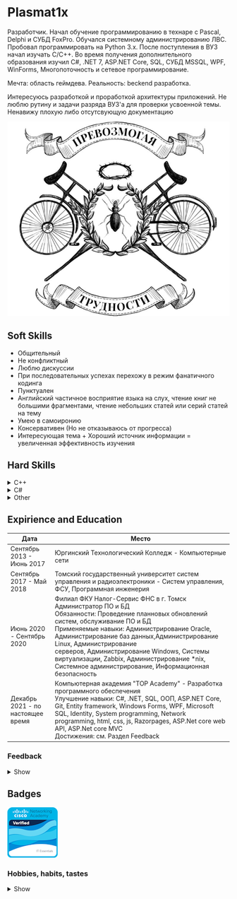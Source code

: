 # Plasmat1x

Разработчик. Начал обучение программированию в технаре с Pascal, Delphi и СУБД FoxPro. Обучался системному администрированию ЛВС.
Пробовал программировать на Python 3.x.
После поступления в ВУЗ начал изучать C/C++.
Во время получения дополнительного образования изучил C#, .NET 7, ASP.NET Core, SQL, СУБД MSSQL, WPF, WinForms, Многопоточность и сетевое программирование.

Мечта: область геймдева.
Реальность: beckend разработка.

Интересуюсь разработкой и проработкой архитектуры приложений.
Не люблю рутину и задачи разряда ВУЗ'а для проверки усвоенной темы.
Ненавижу плохую либо отсутсвующую документацию

![banner](Media/banner.jpg)

## Soft Skills

* Общительный
* Не конфликтный
* Люблю дискуссии
* При последовательных успехах перехожу в режим фанатичного кодинга
* Пунктуален
* Английский частичное восприятие языка на слух, чтение книг не большими фрагментами, чтение небольших статей или серий статей на тему
* Умею в самоиронию
* Консервативен (Но не отказываюсь от прогресса)
* Интересующая тема + Хороший источник информации = увеличенная эффективность изучения

## Hard Skills

<details>
  <summary>C++</summary>

* C++17
* SFML 2.5.1
* OpenGL 3.3+
* STL
* CMake
* Drear ImGui

</details>

<details>
    <summary>C#</summary>

* .NET 7/8
* EntityFrameworkCore
* WPF, WinForms
* ASP.NET Core (включая MVC)
* Multithreading
* Asynchronus
* LINQ
* Sockets
* Identity
* Razorpages

</details>

<details>
    <summary>Other</summary>

* UML
* SQL
* MSSQL
* JavaScript
* html + css
* Godot(.NET)
* Git

</details>

## Expirience and Education

| Дата                                                 | Место                                                                                                                                                                                                                                                                                                                                                                                                                                                                                                                                                                                                                                                                                                                                                          |
| -------------------------------------------------------- | ------------------------------------------------------------------------------------------------------------------------------------------------------------------------------------------------------------------------------------------------------------------------------------------------------------------------------------------------------------------------------------------------------------------------------------------------------------------------------------------------------------------------------------------------------------------------------------------------------------------------------------------------------------------------------------------------------------------------------------------------------------------- |
| Сентябрь 2013 - Июнь 2017                    | Юргинский Технологический Колледж - Компьютерные сети                                                                                                                                                                                                                                                                                                                                                                                                                                                                                                                                                                                                                                                                |
| Сентябрь 2017 - Май 2018                      | Томский государственный университет систем управления и радиоэлектроники - Систем управления, ФСУ, Программная инженерия                                                                                                                                                                                                                                                                                                                                                                                                                                                                                                                                   |
| Июнь 2020 - Сентябрь 2020                    | Филиал ФКУ Налог-Сервис ФНС в г. Томск<br />Администратор ПО и БД<br />Обязанности: Проведение планновых обновлений систем, обслуживание ПО и БД<br />Применяемые навыки: Администрирование Oracle, Администрирование баз данных,Администрирование Linux, Администрирование серверов, Администрирование Windows, Системы виртуализации, Zabbix, Администрирование *nix, Системное администрирование, Информационная безопасность |
| Декабрь 2021 - по настоящее время | Компьютерная академия "TOP Academy" - Разработка программного обеспечения<br />Улучшение навыки: C#, .NET, SQL, ООП, ASP.NET Core, Git, Entity framework, Windows Forms, WPF, Microsoft SQL, Identity, System programming, Network programming, html, css, js, Razorpages, ASP.Net core web API, ASP.Net core MVC<br />Достижения: см. Раздел Feedback                                                                                                                                                                                                                                                                                                                   |

### Feedback

<details>
    <summary>Show</summary>

Лапшин Станислав Александрович 
(Язык сценариев JavaScript и библиотека jQuery)
31.10.2023 
на занятиях присутствует всегда, выполнены все работы, итоговый проект сдан

---

Лапшин Станислав Александрович 
(Программа курса Разработка веб-приложений с использованием технологии ASP.NET Core) 
31.10.2023  
всегда присутствует на всех занятиях, всегда активно участвует в проведении урока, все задания выполняются в срок

---

Лапшин Станислав Александрович 
(Командный проект и управление программными проектами) 
11.09.2023  
отлично проявил себя в командном проекте как лидер команды разработки, а также в координировании действий группы

---

Лапшин Станислав Александрович 
(Разработка веб-страниц на языке разметки HTML5 с использованием каскадных таблиц стилей CSS3) 
11.09.2023  
все получается отлично. за счет приобретенных знаний и навыков по прошлым темам, считаю, что новый курс пройдет достаточно легко

---

Лапшин Станислав Александрович 
(Сетевое программирование) 
09.08.2023  
ДЗ всегда сдаются, есть развитие во всех проектах, всегда старается придумать неординарное решение

---

Лапшин Станислав Александрович 
(Курсовой проект по .NET Framework) 
09.08.2023  
большая вовлеченность в учебный процесс, все задания выполняются в срокдомашних заданиях всегда предлагаются интересные способы решения задач, высокая активность на занятиях

</details>



## Badges

[![cert_ico](Media/it-essentials.png)](https://www.credly.com/badges/5d6df47b-e8b6-41c7-bf06-330a3589ec6a/public_url)

### Hobbies, habits, tastes

<details>
    <summary>Show</summary>

    * Музыкальный вкус: Все что звучит мелодично залетает как дрова в топку от тяжолого метала до оркестровых композиций
    * Видео игры: Да
    * Настольные игры: Да
    * Чтение: Книги по предметным облостям с чем работаю
    * Люблю созерцать арты по любимым вселенным
    * Любимые вселеные: Молот войны 40000, Далекая далекая, эффект массы.
    * Аниме: Da
    * Фильмы: 50 на 50
    * Сериалы: скорей всего нет
    * Не люблю смартфоны

</details>
